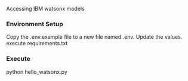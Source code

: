 Accessing IBM watsonx models

### Environment Setup
Copy the .env.example file to a new file named .env.
Update the values.
execute requirements.txt

### Execute
python hello_watsonx.py